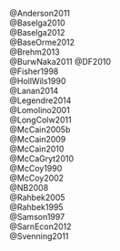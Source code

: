 @Anderson2011  
@Baselga2010  
@Baselga2012  
@BaseOrme2012  
@Brehm2013  
@BurwNaka2011
@DF2010  
@Fisher1998  
@HollWils1990  
@Lanan2014  
@Legendre2014  
@Lomolino2001  
@LongColw2011  
@McCain2005b  
@McCain2009  
@McCain2010  
@McCaGryt2010  
@McCoy1990  
@McCoy2002  
@NB2008  
@Rahbek2005  
@Rahbek1995  
@Samson1997  
@SarnEcon2012  
@Svenning2011  